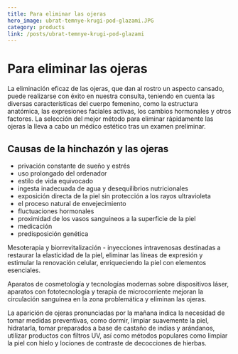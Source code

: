 ```yaml
---
title: Para eliminar las ojeras
hero_image: ubrat-temnye-krugi-pod-glazami.JPG
category: products
link: /posts/ubrat-temnye-krugi-pod-glazami
---
```


# Para eliminar las ojeras

La eliminación eficaz de las ojeras, que dan al rostro un aspecto cansado, puede realizarse con éxito en nuestra consulta, teniendo en cuenta las diversas características del cuerpo femenino, como la estructura anatómica, las expresiones faciales activas, los cambios hormonales y otros factores. La selección del mejor método para eliminar rápidamente las ojeras la lleva a cabo un médico estético tras un examen preliminar.

## Causas de la hinchazón y las ojeras

- privación constante de sueño y estrés
- uso prolongado del ordenador
- estilo de vida equivocado
- ingesta inadecuada de agua y desequilibrios nutricionales
- exposición directa de la piel sin protección a los rayos ultravioleta
- el proceso natural de envejecimiento
- fluctuaciones hormonales
- proximidad de los vasos sanguíneos a la superficie de la piel
- medicación
- predisposición genética

Mesoterapia y biorrevitalización - inyecciones intravenosas destinadas a restaurar la elasticidad de la piel, eliminar las líneas de expresión y estimular la renovación celular, enriqueciendo la piel con elementos esenciales.

Aparatos de cosmetología y tecnologías modernas sobre dispositivos láser, aparatos con fototecnología y terapia de microcorriente mejoran la circulación sanguínea en la zona problemática y eliminan las ojeras.

La aparición de ojeras pronunciadas por la mañana indica la necesidad de tomar medidas preventivas, como dormir, limpiar suavemente la piel, hidratarla, tomar preparados a base de castaño de indias y arándanos, utilizar productos con filtros UV, así como métodos populares como limpiar la piel con hielo y lociones de contraste de decocciones de hierbas.

